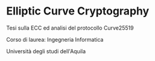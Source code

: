 # Elliptic Curve Cryptography

Tesi sulla ECC ed analisi del protocollo Curve25519

Corso di laurea: Ingegneria Informatica

Università degli studi dell'Aquila
